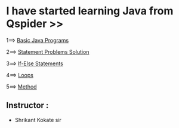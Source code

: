 # I have started learning Java from Qspider >>
1==> [Basic Java Programs](https://github.com/Shubham-Bhoite/Daily-Java-Learning/tree/main/Basic%20Java%20Programs)

2==> [Statement Problems Solution](https://github.com/Shubham-Bhoite/Daily-Java-Learning/tree/main/Statement%20Problems)

3==> [If-Else Statements](https://github.com/Shubham-Bhoite/Daily-Java-Learning/tree/main/If%20Else%20Statements)

4==> [Loops](https://github.com/Shubham-Bhoite/Daily-Java-Learning/tree/main/Loops/For%20Loop)

5==> [Method](https://github.com/Shubham-Bhoite/Daily-Java-Learning/tree/main/Method)

## Instructor :
- Shrikant Kokate sir

